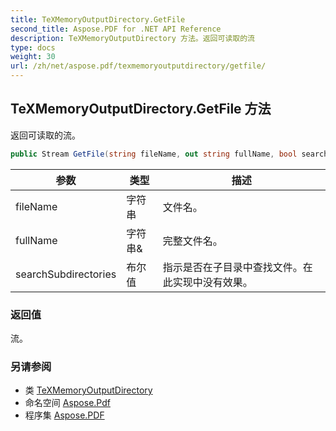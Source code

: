 ```yaml
---
title: TeXMemoryOutputDirectory.GetFile
second_title: Aspose.PDF for .NET API Reference
description: TeXMemoryOutputDirectory 方法。返回可读取的流
type: docs
weight: 30
url: /zh/net/aspose.pdf/texmemoryoutputdirectory/getfile/
---
```

## TeXMemoryOutputDirectory.GetFile 方法

返回可读取的流。

```csharp
public Stream GetFile(string fileName, out string fullName, bool searchSubdirectories = false)
```

| 参数 | 类型 | 描述 |
| --- | --- | --- |
| fileName | 字符串 | 文件名。 |
| fullName | 字符串& | 完整文件名。 |
| searchSubdirectories | 布尔值 | 指示是否在子目录中查找文件。在此实现中没有效果。 |

### 返回值

流。

### 另请参阅

* 类 [TeXMemoryOutputDirectory](../)
* 命名空间 [Aspose.Pdf](../../../aspose.pdf/)
* 程序集 [Aspose.PDF](../../../)